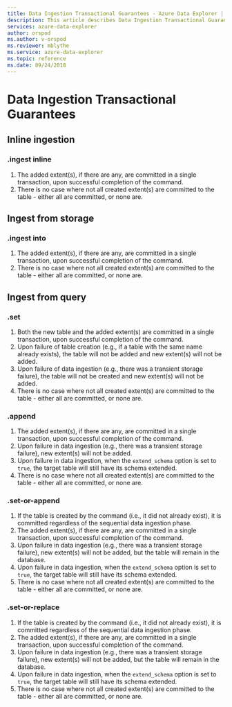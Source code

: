 ```yaml
---
title: Data Ingestion Transactional Guarantees - Azure Data Explorer | Microsoft Docs
description: This article describes Data Ingestion Transactional Guarantees in Azure Data Explorer.
services: azure-data-explorer
author: orspod
ms.author: v-orspod
ms.reviewer: mblythe
ms.service: azure-data-explorer
ms.topic: reference
ms.date: 09/24/2018
---
```

# Data Ingestion Transactional Guarantees

## Inline ingestion

### .ingest inline

1. The added extent(s), if there are any, are committed in a single transaction, upon successful completion of the command.
2. There is no case where not all created extent(s) are committed to the table - either all are committed, or none are.

## Ingest from storage

### .ingest into

1. The added extent(s), if there are any, are committed in a single transaction, upon successful completion of the command.
2. There is no case where not all created extent(s) are committed to the table - either all are committed, or none are.

## Ingest from query

### .set

1. Both the new table and the added extent(s) are committed in a single transaction, upon successful completion of the command.
2. Upon failure of table creation (e.g., if a table with the same name already exists), the table will not be added and new extent(s) will not be added.
3. Upon failure of data ingestion (e.g., there was a transient storage failure), the table will not be created and new extent(s) will not be added.
4. There is no case where not all created extent(s) are committed to the table - either all are committed, or none are.

### .append

1. The added extent(s), if there are any, are committed in a single transaction, upon successful completion of the command.
2. Upon failure in data ingestion (e.g., there was a transient storage failure), new extent(s) will not be added.
3. Upon failure in data ingestion, when the `extend_schema` option is set to `true`, the target table will still have its schema extended.
4. There is no case where not all created extent(s) are committed to the table - either all are committed, or none are.

### .set-or-append

1. If the table is created by the command (i.e., it did not already exist), it is committed regardless of the sequential data ingestion phase.
2. The added extent(s), if there are any, are committed in a single transaction, upon successful completion of the command.
3. Upon failure in data ingestion (e.g., there was a transient storage failure), new extent(s) will not be added, but the table will remain in the database.
4. Upon failure in data ingestion, when the `extend_schema` option is set to `true`, the target table will still have its schema extended.
4. There is no case where not all created extent(s) are committed to the table - either all are committed, or none are.

### .set-or-replace

1. If the table is created by the command (i.e., it did not already exist), it is committed regardless of the sequential data ingestion phase.
2. The added extent(s), if there are any, are committed in a single transaction, upon successful completion of the command.
3. Upon failure in data ingestion (e.g., there was a transient storage failure), new extent(s) will not be added, but the table will remain in the database.
4. Upon failure in data ingestion, when the `extend_schema` option is set to `true`, the target table will still have its schema extended.
5. There is no case where not all created extent(s) are committed to the table - either all are committed, or none are.